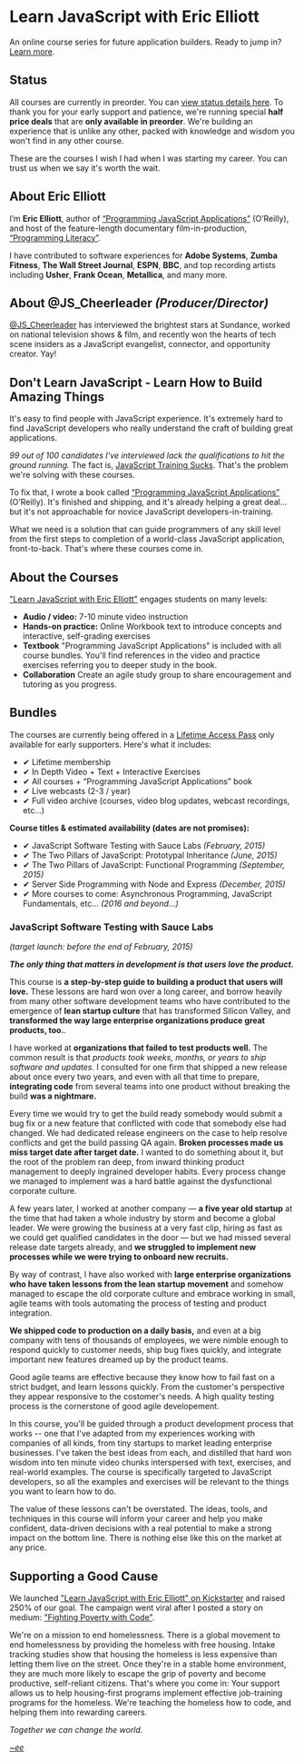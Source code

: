 Learn JavaScript with Eric Elliott
==================================

An online course series for future application builders. Ready to jump in? [Learn more](https://ericelliottjs.com/).

## Status

All courses are currently in preorder. You can [view status details here](STATUS.md). To thank you for your early support and patience, we're running special **half price deals** that are **only available in preorder**. We're building an experience that is unlike any other, packed with knowledge and wisdom you won't find in any other course.

These are the courses I wish I had when I was starting my career. You can trust us when we say it's worth the wait.


## About Eric Elliott

I’m **Eric Elliott**, author of [“Programming JavaScript Applications”](http://pjabook.com) (O’Reilly), and host of the feature-length documentary film-in-production, [“Programming Literacy”](https://medium.com/javascript-scene/programming-literacy-7bc4ae154b91).

I have contributed to software experiences for **Adobe Systems**, **Zumba Fitness**, **The Wall Street Journal**, **ESPN**, **BBC**, and top recording artists including **Usher**, **Frank Ocean**, **Metallica**, and many more.


## About @JS_Cheerleader *(Producer/Director)*

[@JS_Cheerleader](https://twitter.com/js_cheerleader) has interviewed the brightest stars at Sundance, worked on national television shows & film, and recently won the hearts of tech scene insiders as a JavaScript evangelist, connector, and opportunity creator. Yay!


## Don't Learn JavaScript - Learn How to Build Amazing Things

It's easy to find people with JavaScript experience. It's extremely hard to find JavaScript developers who really understand the craft of building great applications.

*99 out of 100 candidates I've interviewed lack the qualifications to hit the ground running.* The fact is, [JavaScript Training Sucks](https://medium.com/javascript-scene/javascript-training-sucks-284b53666245). That's the problem we're solving with these courses.

To fix that, I wrote a book called [“Programming JavaScript Applications”](http://pjabook.com) (O’Reilly). It's finished and shipping, and it's already helping a great deal... but it's not approachable for novice JavaScript developers-in-training.

What we need is a solution that can guide programmers of any skill level from the first steps to completion of a world-class JavaScript application, front-to-back. That's where these courses come in.


## About the Courses

["Learn JavaScript with Eric Elliott"](https://ericelliottjs.com) engages students on many levels:

* **Audio / video:** 7-10 minute video instruction
* **Hands-on practice:** Online Workbook text to introduce concepts and interactive, self-grading exercises
* **Textbook** "Programming JavaScript Applications" is included with all course bundles. You'll find references in the video and practice exercises referring you to deeper study in the book.
* **Collaboration** Create an agile study group to share encouragement and tutoring as you progress.


## Bundles

The courses are currently being offered in a [Lifetime Access Pass](https://ericelliottjs.com/product/lifetime-access-pass/) only available for early supporters. Here's what it includes:

* ✔ Lifetime membership
* ✔ In Depth Video + Text + Interactive Exercises
* ✔ All courses + “Programming JavaScript Applications” book
* ✔ Live webcasts (2-3 / year)
* ✔ Full video archive (courses, video blog updates, webcast recordings, etc…)


**Course titles & estimated availability (dates are not promises):**

* ✔ JavaScript Software Testing with Sauce Labs *(February, 2015)*
* ✔ The Two Pillars of JavaScript: Prototypal Inheritance *(June, 2015)*
* ✔ The Two Pillars of JavaScript: Functional Programming *(September, 2015)*
* ✔ Server Side Programming with Node and Express *(December, 2015)*
* ✔ More courses to come: Asynchronous Programming, JavaScript Fundamentals, etc… *(2016 and beyond...)*


### JavaScript Software Testing with Sauce Labs

*(target launch: before the end of February, 2015)*

***The only thing that matters in development is that users love the product.***

This course is **a step-by-step guide to building a product that users will love.** These lessons are hard won over a long career, and borrow heavily from many other software development teams who have contributed to the emergence of **lean startup culture** that has transformed Silicon Valley, and **transformed the way large enterprise organizations produce great products, too.**.

I have worked at **organizations that failed to test products well.** The common result is that *products took weeks, months, or years to ship software and updates.* I consulted for one firm that shipped a new release about once every two years, and even with all that time to prepare, **integrating code** from several teams into one product without breaking the build **was a nightmare.**

Every time we would try to get the build ready somebody would submit a bug fix or a new feature that conflicted with code that somebody else had changed. We had dedicated release engineers on the case to help resolve conflicts and get the build passing QA again. **Broken processes made us miss target date after target date.** I wanted to do something about it, but the root of the problem ran deep, from inward thinking product management to deeply ingrained developer habits. Every process change we managed to implement was a hard battle against the dysfunctional corporate culture.

A few years later, I worked at another company &mdash; **a five year old startup** at the time that had taken a whole industry by storm and become a global leader. We were growing the business at a very fast clip, hiring as fast as we could get qualified candidates in the door &mdash; but we had missed several release date targets already, and **we struggled to implement new processes while we were trying to onboard new recruits.**

By way of contrast, I have also worked with **large enterprise organizations who have taken lessons from the lean startup movement** and somehow managed to escape the old corporate culture and embrace working in small, agile teams with tools automating the process of testing and product integration.

**We shipped code to production on a daily basis,** and even at a big company with tens of thousands of employees, we were nimble enough to respond quickly to customer needs, ship bug fixes quickly, and integrate important new features dreamed up by the product teams.

Good agile teams are effective because they know how to fail fast on a strict budget, and learn lessons quickly. From the customer's perspective they appear responsive to the costomer's needs. A high quality testing process is the cornerstone of good agile developement.

In this course, you'll be guided through a product development process that works -- one that I've adapted from my experiences working with companies of all kinds, from tiny startups to market leading enterprise businesses. I've taken the best ideas from each, and distilled that hard won wisdom into ten minute video chunks interspersed with text, exercises, and real-world examples. The course is specifically targeted to JavaScript developers, so all the examples and exercises will be relevant to the things you want to learn how to do.

The value of these lessons can't be overstated. The ideas, tools, and techniques in this course will inform your career and help you make confident, data-driven decisions with a real potential to make a strong impact on the bottom line. There is nothing else like this on the market at any price.


## Supporting a Good Cause

We launched ["Learn JavaScript with Eric Elliott" on Kickstarter](https://www.kickstarter.com/projects/ericelliott/learn-javascript) and raised 250% of our goal. The campaign went viral after I posted a story on medium: ["Fighting Poverty with Code"](https://medium.com/the-backer-army/fighting-poverty-with-code-d1ed3ebd982d).

We're on a mission to end homelessness. There is a global movement to end homelessness by providing the homeless with free housing. Intake tracking studies show that housing the homeless is less expensive than letting them live on the street. Once they're in a stable home environment, they are much more likely to escape the grip of poverty and become productive, self-reliant citizens. That's where you come in: Your support allows us to help housing-first programs implement effective job-training programs for the homeless. We're teaching the homeless how to code, and helping them into rewarding careers.

*Together we can change the world.*

*[~ee](http://twitter.com/_ericelliott)*
